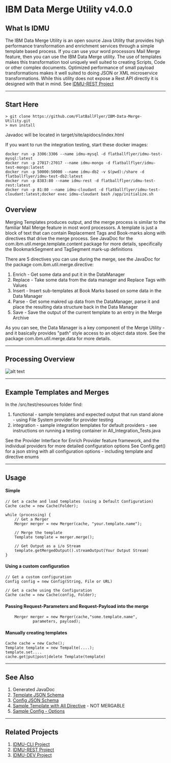 # IBM Data Merge Utility v4.0.0

## What Is IDMU
The IBM Data Merge Utility is an open source Java Utility that provides high performance transformation and enrichment services through a simple template based process. If you can use your word processors Mail Merge feature, then you can use the IBM Data Merge utility. The use of templates makes this transformation tool uniquely well suited to creating Scripts, Code or other complex documents. Optimized performance of small payload transformations makes it well suited to doing JSON or XML microservice transformations. While this utility does not expose a Rest API directly it is designed with that in mind. See [IDMU-REST Project](https://github.com/FlatBallFlyer/IBM-Data-Merge-Utility-REST)  

---

## Start Here

```
> git clone https://github.com/FlatBallFlyer/IBM-Data-Merge-Utility.git
> mvn install 

```
Javadoc will be located in target/site/apidocs/index.html

If you want to run the integration testing, start these docker images:
```
docker run -p 3306:3306 --name idmu-mysql -d flatballflyer/idmu-test-mysql:latest
docker run -p 27017:27017 --name idmu-mongo -d flatballflyer/idmu-test-mongo:latest
docker run -p 50000:50000 --name idmu-db2 -v $(pwd):/share -d flatballflyer/idmu-test-db2:latest
docker run -p 8383:80 --name idmu-rest -d flatballflyer/idmu-test-rest:latest
docker run -p 81:80 --name idmu-cloudant -d flatballflyer/idmu-test-cloudant:latest;docker exec idmu-cloudant bash /app/initialize.sh
```

## Overview
Merging Templates produces output, and the merge process is similar to the familiar Mail Merge feature in most word processors. 
A template is just a block of text that can contain Replacement Tags and Book-marks along with directives that drive the merge process.
See JavaDoc for the com.ibm.util.merge.template.content package for more details, specifically the BookmarkSegment and TagSegment mark-up definitions

There are 5 directives you can use during the merge, see the JavaDoc for the package com.ibm.util.merge.directive:
1. Enrich - Get some data and put it in the DataManager
1. Replace - Take some data from the data manager and Replace Tags with Values
1. Insert - Insert sub-templates at Book Marks based on some data in the Data Manager
1. Parse - Get some makred up data from the DataManager, parse it and place the resulting data structure back in the Data Manager
1. Save - Save the output of the current template to an entry in the Merge Archive

As you can see, the Data Manager is a key component of the Merge Utility - and it basically provides "path" style access to an object data store. See the package com.ibm.util.merge.data for more details.

---

## Processing Overview
![alt text](http://flatballflyer.github.io/IBM-Data-Merge-Utility/WebContent/images/overview.png "Logo Title Text 1")

---

## Example Templates and Merges
In the /src/test/resources folder find:
1. functional - sample templates and expected output that run stand alone - using File System provider for provider testing
1. integration - sample integration templates for default providers - see instructions on running a testing container in All_Integration_Tests.java

See the Provider Interface for Enrich Provider feature framework, and the individual providers for more detailed configuration options
See Config.get() for a json string with all configuration options - including template and directive enums

---

## Usage

#### Simple
```
// Get a cache and load templates (using a Default Configuration)
Cache cache = new Cache(Folder);

while (processing) {
	// Get a Merger
	Merger merger = new Merger(cache, "your.template.name"); 
	
	// Merge the template 
	Template template = merger.merge();

	// Get Output as a i/o Stream
	template.getMergedOutput().streamOutput(Your Output Stream)
}
```

#### Using a custom configuration

```
// Get a custom configuration
Config config = new Config(String, File or URL)
  
// Get a cache using the Configuration
Cache cache = new Cache(config, Folder); 

```

#### Passing Request-Parameters and Request-Payload into the merge

```
	Merger merger = new Merger(cache,"some.template.name", 
			parameters, payload);

```

#### Manually creating templates
 
```
Cache cache = new Cache();
Template template = new Tempalte(....);
template.set....
cache.get|put|post|delete Template(template)

```

---

## See Also
1. Generated JavaDoc
1. [Template JSON Schema](https://github.com/FlatBallFlyer/IBM-Data-Merge-Utility/blob/master/WebContent/jsonSchema/schema.template.json)
1. [Config JSON Schema](https://github.com/FlatBallFlyer/IBM-Data-Merge-Utility/blob/master/WebContent/jsonSchema/schema.config.json)
1. [Sample Template with All Directive](https://github.com/FlatBallFlyer/IBM-Data-Merge-Utility/blob/master/src/test/resources/system.sample.json) - NOT MERGABLE
1. [Sample Config - Options](https://github.com/FlatBallFlyer/IBM-Data-Merge-Utility/blob/master/src/test/resources/config.sample.json)

---

## Related Projects
1. [IDMU-CLI Project](https://github.com/FlatBallFlyer/IBM-Data-Merge-Utility-CLI)
1. [IDMU-REST Project](https://github.com/FlatBallFlyer/IBM-Data-Merge-Utility-REST)
1. [IDMU-DEV Project](https://github.com/FlatBallFlyer/IBM-Data-Merge-Utility-DEV)
  
